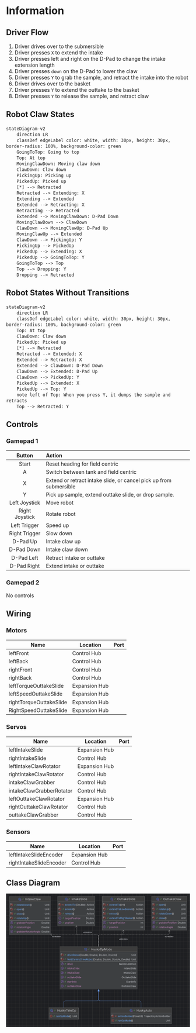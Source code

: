 # Information

## Driver Flow

1. Driver drives over to the submersible
2. Driver presses `X` to extend the intake
3. Driver presses left and right on the D-Pad to change the intake extension length
4. Driver presses `down` on the D-Pad to lower the claw
5. Driver presses `Y` to grab the sample, and retract the intake into the robot
6. Driver drives over to the basket
7. Driver presses `Y` to extend the outtake to the basket
8. Driver presses `Y` to release the sample, and retract claw

## Robot Claw States

```mermaid
stateDiagram-v2
    direction LR
    classDef edgeLabel color: white, width: 30px, height: 30px, border-radius: 100%, background-color: green
    GoingToTop: Going to top
    Top: At top
    MovingClawDown: Moving claw down
    ClawDown: Claw down
    PickingUp: Picking up
    PickedUp: Picked up
    [*] --> Retracted
    Retracted --> Extending: X
    Extending --> Extended
    Extended --> Retracting: X
    Retracting --> Retracted
    Extended --> MovingClawDown: D-Pad Down
    MovingClawDown --> ClawDown
    ClawDown --> MovingClawUp: D-Pad Up
    MovingClawUp --> Extended
    ClawDown --> PickingUp: Y
    PickingUp --> PickedUp
    PickedUp --> Extending: X
    PickedUp --> GoingToTop: Y
    GoingToTop --> Top
    Top --> Dropping: Y
    Dropping --> Retracted
```

## Robot States Without Transitions

```mermaid
stateDiagram-v2
    direction LR
    classDef edgeLabel color: white, width: 30px, height: 30px, border-radius: 100%, background-color: green
    Top: At top
    ClawDown: Claw down
    PickedUp: Picked up
    [*] --> Retracted
    Retracted --> Extended: X
    Extended --> Retracted: X
    Extended --> ClawDown: D-Pad Down
    ClawDown --> Extended: D-Pad Up
    ClawDown --> PickedUp: Y
    PickedUp --> Extended: X
    PickedUp --> Top: Y
    note left of Top: When you press Y, it dumps the sample and retracts
    Top --> Retracted: Y
```

## Controls

### Gamepad 1

|     Button     | Action                                                             |
|:--------------:|:-------------------------------------------------------------------|
|     Start      | Reset heading for field centric                                    |
|       A        | Switch between tank and field centric                              |
|       X        | Extend or retract intake slide, or cancel pick up from submersible |
|       Y        | Pick up sample, extend outtake slide, or drop sample.              |
| Left Joystick  | Move robot                                                         |
| Right Joystick | Rotate robot                                                       |
|  Left Trigger  | Speed up                                                           |
| Right Trigger  | Slow down                                                          |
|    D-Pad Up    | Intake claw up                                                     |
|   D-Pad Down   | Intake claw down                                                   |
|   D-Pad Left   | Retract intake or outtake                                          |
|  D-Pad Right   | Extend intake or outtake                                           |

### Gamepad 2

No controls

## Wiring

### Motors

| Name                    | Location      | Port |
|-------------------------|---------------|------|
| leftFront               | Control Hub   |      |
| leftBack                | Control Hub   |      |
| rightFront              | Control Hub   |      |
| rightBack               | Control Hub   |      |
| leftTorqueOuttakeSlide  | Expansion Hub |      |
| leftSpeedOuttakeSlide   | Expansion Hub |      |
| rightTorqueOuttakeSlide | Expansion Hub |      |
| RightSpeedOuttakeSlide  | Expansion Hub |      |

### Servos

| Name                     | Location      | Port |
|--------------------------|---------------|------|
| leftIntakeSlide          | Expansion Hub |      |
| rightIntakeSlide         | Control Hub   |      |
| leftIntakeClawRotator    | Expansion Hub |      |
| rightIntakeClawRotator   | Control Hub   |      |
| intakeClawGrabber        | Control Hub   |      |
| intakeClawGrabberRotator | Control Hub   |      |
| leftOuttakeClawRotator   | Expansion Hub |      |
| rightOuttakeClawRotator  | Control Hub   |      |
| outtakeClawGrabber       | Control Hub   |      |

### Sensors

| Name                    | Location      | Port |
|-------------------------|---------------|------|
| leftIntakeSlideEncoder  | Expansion Hub |      |
| rightIntakeSlideEncoder | Control Hub   |      |

## Class Diagram

![Class Diagram](class_diagram.png)
